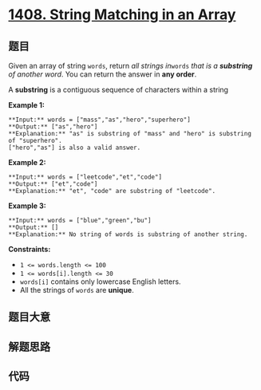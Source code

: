 # [1408. String Matching in an Array](https://leetcode.com/problems/string-matching-in-an-array)

## 题目

Given an array of string `words`, return _all strings in_`words` _that is a
**substring** of another word_. You can return the answer in **any order**.

A **substring** is a contiguous sequence of characters within a string



**Example 1:**

    
    
    **Input:** words = ["mass","as","hero","superhero"]
    **Output:** ["as","hero"]
    **Explanation:** "as" is substring of "mass" and "hero" is substring of "superhero".
    ["hero","as"] is also a valid answer.
    

**Example 2:**

    
    
    **Input:** words = ["leetcode","et","code"]
    **Output:** ["et","code"]
    **Explanation:** "et", "code" are substring of "leetcode".
    

**Example 3:**

    
    
    **Input:** words = ["blue","green","bu"]
    **Output:** []
    **Explanation:** No string of words is substring of another string.
    



**Constraints:**

  * `1 <= words.length <= 100`
  * `1 <= words[i].length <= 30`
  * `words[i]` contains only lowercase English letters.
  * All the strings of `words` are **unique**.


## 题目大意

## 解题思路

## 代码

```javascript

```

